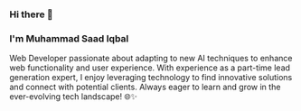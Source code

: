 ### Hi there 👋
### I'm Muhammad Saad Iqbal

Web Developer passionate about adapting to new AI techniques to enhance web functionality and user experience. With experience as a part-time lead generation expert, I enjoy leveraging technology to find innovative solutions and connect with potential clients. Always eager to learn and grow in the ever-evolving tech landscape! 🌐✨

